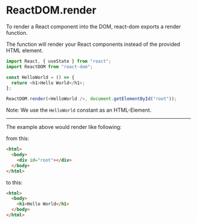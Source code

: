 # ReactDOM.render

To render a React component into the DOM, react-dom exports a render function.

The function will render your React components instead of the provided HTML element.

```javascript
import React, { useState } from "react";
import ReactDOM from "react-dom";

const HelloWorld = () => {
  return <h1>Hello World</h1>;
};

ReactDOM.render(<HelloWorld />, document.getElementById("root"));
```

Note: We use the `HelloWorld` constant as an HTML-Element.

---

The example above would render like following:

from this:

```html
<html>
  <body>
    <div id="root"></div>
  </body>
</html>
```

to this:

```html
<html>
  <body>
    <h1>Hello World</h1>
  </body>
</html>
```
